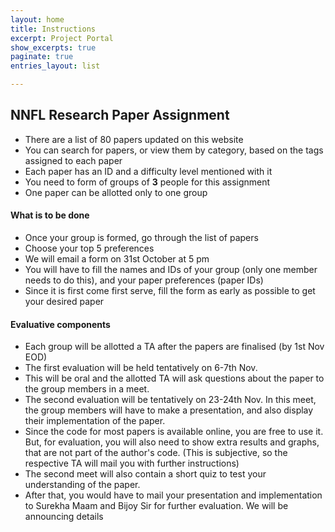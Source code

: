 ```yaml
---
layout: home
title: Instructions
excerpt: Project Portal
show_excerpts: true
paginate: true
entries_layout: list

---
```

## NNFL Research Paper Assignment

* There are a list of 80 papers updated on this website
* You can search for papers, or view them by category, based on the tags assigned to each paper
* Each paper has an ID and a difficulty level mentioned with it
* You need to form of groups of **3** people for this assignment
* One paper can be allotted only to one group

#### What is to be done

* Once your group is formed, go through the list of papers
* Choose your top 5 preferences
* We will email a form on 31st October at 5 pm
* You will have to fill the names and IDs of your group (only one member needs to do this), and your paper preferences (paper IDs)
* Since it is first come first serve, fill the form as early as possible to get your desired paper

#### Evaluative components

* Each group will be allotted a TA after the papers are finalised (by 1st Nov EOD)
* The first evaluation will be held tentatively on 6-7th Nov.
* This will be oral and the allotted TA will ask questions about the paper to the group members in a meet.
* The second evaluation will be tentatively on 23-24th Nov. In this meet, the group members will have to make a presentation, and also display their implementation of the paper.
* Since the code for most papers is available online, you are free to use it. But, for evaluation, you will also need to show extra results and graphs, that are not part of the author's code. (This is subjective, so the respective TA will mail you with further instructions)
* The second meet will also contain a short quiz to test your understanding of the paper.
* After that, you would have to mail your presentation and implementation to Surekha Maam and Bijoy Sir for further evaluation. We will be announcing details